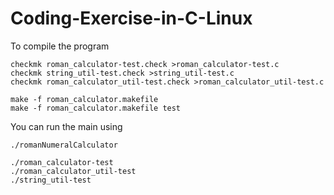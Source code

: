 # Coding-Exercise-in-C-Linux
To compile the program
```
checkmk roman_calculator-test.check >roman_calculator-test.c
checkmk string_util-test.check >string_util-test.c
checkmk roman_calculator_util-test.check >roman_calculator_util-test.c

make -f roman_calculator.makefile
make -f roman_calculator.makefile test
```
You can run the main using 
```
./romanNumeralCalculator

./roman_calculator-test
./roman_calculator_util-test 
./string_util-test
